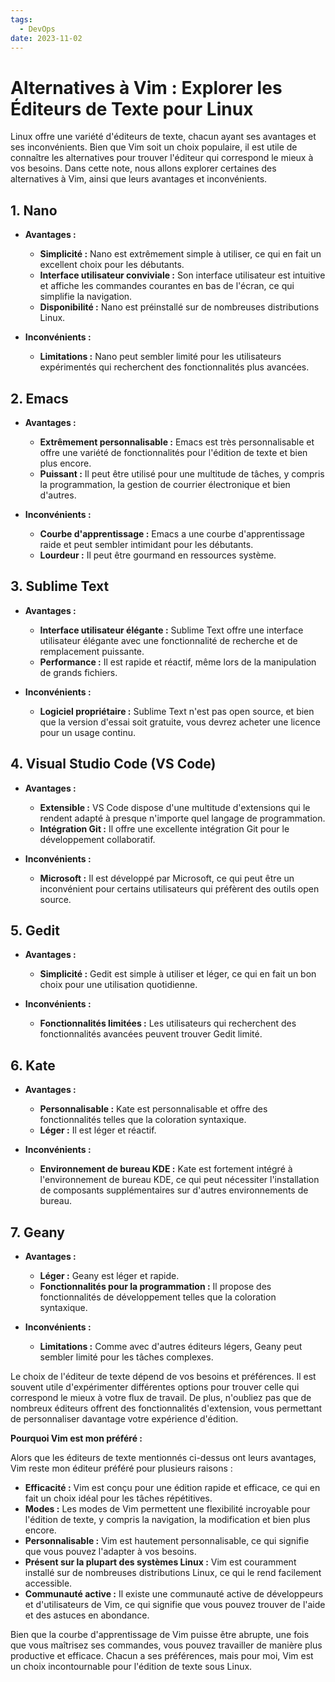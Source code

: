 ```yaml
---
tags:
  - DevOps
date: 2023-11-02
---
```

# Alternatives à Vim : Explorer les Éditeurs de Texte pour Linux

Linux offre une variété d'éditeurs de texte, chacun ayant ses avantages et ses inconvénients. Bien que Vim soit un choix populaire, il est utile de connaître les alternatives pour trouver l'éditeur qui correspond le mieux à vos besoins. Dans cette note, nous allons explorer certaines des alternatives à Vim, ainsi que leurs avantages et inconvénients.

## 1. **Nano**

- **Avantages :**
  - **Simplicité :** Nano est extrêmement simple à utiliser, ce qui en fait un excellent choix pour les débutants.
  - **Interface utilisateur conviviale :** Son interface utilisateur est intuitive et affiche les commandes courantes en bas de l'écran, ce qui simplifie la navigation.
  - **Disponibilité :** Nano est préinstallé sur de nombreuses distributions Linux.

- **Inconvénients :**
  - **Limitations :** Nano peut sembler limité pour les utilisateurs expérimentés qui recherchent des fonctionnalités plus avancées.

## 2. **Emacs**

- **Avantages :**
  - **Extrêmement personnalisable :** Emacs est très personnalisable et offre une variété de fonctionnalités pour l'édition de texte et bien plus encore.
  - **Puissant :** Il peut être utilisé pour une multitude de tâches, y compris la programmation, la gestion de courrier électronique et bien d'autres.

- **Inconvénients :**
  - **Courbe d'apprentissage :** Emacs a une courbe d'apprentissage raide et peut sembler intimidant pour les débutants.
  - **Lourdeur :** Il peut être gourmand en ressources système.

## 3. **Sublime Text**

- **Avantages :**
  - **Interface utilisateur élégante :** Sublime Text offre une interface utilisateur élégante avec une fonctionnalité de recherche et de remplacement puissante.
  - **Performance :** Il est rapide et réactif, même lors de la manipulation de grands fichiers.

- **Inconvénients :**
  - **Logiciel propriétaire :** Sublime Text n'est pas open source, et bien que la version d'essai soit gratuite, vous devrez acheter une licence pour un usage continu.

## 4. **Visual Studio Code (VS Code)**

- **Avantages :**
  - **Extensible :** VS Code dispose d'une multitude d'extensions qui le rendent adapté à presque n'importe quel langage de programmation.
  - **Intégration Git :** Il offre une excellente intégration Git pour le développement collaboratif.

- **Inconvénients :**
  - **Microsoft :** Il est développé par Microsoft, ce qui peut être un inconvénient pour certains utilisateurs qui préfèrent des outils open source.

## 5. **Gedit**

- **Avantages :**
  - **Simplicité :** Gedit est simple à utiliser et léger, ce qui en fait un bon choix pour une utilisation quotidienne.

- **Inconvénients :**
  - **Fonctionnalités limitées :** Les utilisateurs qui recherchent des fonctionnalités avancées peuvent trouver Gedit limité.

## 6. **Kate**

- **Avantages :**
  - **Personnalisable :** Kate est personnalisable et offre des fonctionnalités telles que la coloration syntaxique.
  - **Léger :** Il est léger et réactif.

- **Inconvénients :**
  - **Environnement de bureau KDE :** Kate est fortement intégré à l'environnement de bureau KDE, ce qui peut nécessiter l'installation de composants supplémentaires sur d'autres environnements de bureau.

## 7. **Geany**

- **Avantages :**
  - **Léger :** Geany est léger et rapide.
  - **Fonctionnalités pour la programmation :** Il propose des fonctionnalités de développement telles que la coloration syntaxique.

- **Inconvénients :**
  - **Limitations :** Comme avec d'autres éditeurs légers, Geany peut sembler limité pour les tâches complexes.

Le choix de l'éditeur de texte dépend de vos besoins et préférences. Il est souvent utile d'expérimenter différentes options pour trouver celle qui correspond le mieux à votre flux de travail. De plus, n'oubliez pas que de nombreux éditeurs offrent des fonctionnalités d'extension, vous permettant de personnaliser davantage votre expérience d'édition.

**Pourquoi Vim est mon préféré :**

Alors que les éditeurs de texte mentionnés ci-dessus ont leurs avantages, Vim reste mon éditeur préféré pour plusieurs raisons :

- **Efficacité :** Vim est conçu pour une édition rapide et efficace, ce qui en fait un choix idéal pour les tâches répétitives.
- **Modes :** Les modes de Vim permettent une flexibilité incroyable pour l'édition de texte, y compris la navigation, la modification et bien plus encore.
- **Personnalisable :** Vim est hautement personnalisable, ce qui signifie que vous pouvez l'adapter à vos besoins.
- **Présent sur la plupart des systèmes Linux :** Vim est couramment installé sur de nombreuses distributions Linux, ce qui le rend facilement accessible.
- **Communauté active :** Il existe une communauté active de développeurs et d'utilisateurs de Vim, ce qui signifie que vous pouvez trouver de l'aide et des astuces en abondance.

Bien que la courbe d'apprentissage de Vim puisse être abrupte, une fois que vous maîtrisez ses commandes, vous pouvez travailler de manière plus productive et efficace. Chacun a ses préférences, mais pour moi, Vim est un choix incontournable pour l'édition de texte sous Linux.